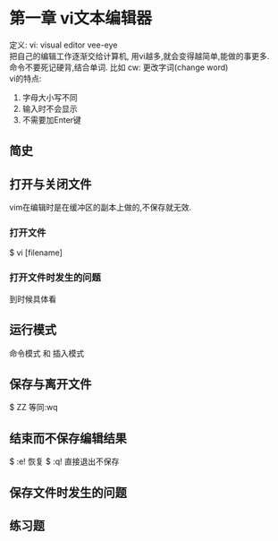 # 第一章 vi文本编辑器
定义: vi: visual editor vee-eye  
把自己的编辑工作逐渐交给计算机, 用vi越多,就会变得越简单,能做的事更多.  
命令不要死记硬背,结合单词. 比如 cw: 更改字词(change word)  
vi的特点:
1. 字母大小写不同
2. 输入时不会显示
3. 不需要加Enter键

## 简史

## 打开与关闭文件
vim在编辑时是在缓冲区的副本上做的,不保存就无效.

### 打开文件
$ vi [filename]

### 打开文件时发生的问题
到时候具体看

## 运行模式
命令模式 和 插入模式

## 保存与离开文件
$ ZZ 等同:wq

## 结束而不保存编辑结果
$ :e! 恢复
$ :q! 直接退出不保存

## 保存文件时发生的问题

## 练习题

